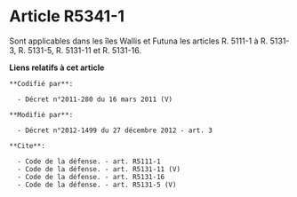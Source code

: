 # Article R5341-1

Sont applicables dans les îles Wallis et Futuna les articles R. 5111-1 à R. 5131-3, R. 5131-5, R. 5131-11 et R. 5131-16.

**Liens relatifs à cet article**

	**Codifié par**:

	  - Décret n°2011-280 du 16 mars 2011 (V)

	**Modifié par**:

	  - Décret n°2012-1499 du 27 décembre 2012 - art. 3

	**Cite**:

	  - Code de la défense. - art. R5111-1
	  - Code de la défense. - art. R5131-11 (V)
	  - Code de la défense. - art. R5131-16
	  - Code de la défense. - art. R5131-5 (V)
